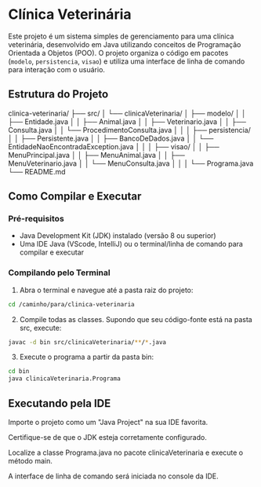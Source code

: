 # Clínica Veterinária

Este projeto é um sistema simples de gerenciamento para uma clínica veterinária, desenvolvido em Java utilizando conceitos de Programação Orientada a Objetos (POO). O projeto organiza o código em pacotes (`modelo`, `persistencia`, `visao`) e utiliza uma interface de linha de comando para interação com o usuário.

## Estrutura do Projeto

clinica-veterinaria/
├── src/
│   └── clinicaVeterinaria/
│       ├── modelo/
│       │   ├── Entidade.java
│       │   ├── Animal.java
│       │   ├── Veterinario.java
│       │   ├── Consulta.java
│       │   └── ProcedimentoConsulta.java
│       │
│       ├── persistencia/
│       │   ├── Persistente.java
│       │   ├── BancoDeDados.java
│       │   └── EntidadeNaoEncontradaException.java
│       │
│       ├── visao/
│       │   ├── MenuPrincipal.java
│       │   ├── MenuAnimal.java
│       │   ├── MenuVeterinario.java
│       │   └── MenuConsulta.java
│       │
│       └── Programa.java
└── README.md

## Como Compilar e Executar

### Pré-requisitos
- Java Development Kit (JDK) instalado (versão 8 ou superior)
- Uma IDE Java (VScode, IntelliJ) ou o terminal/linha de comando para compilar e executar

### Compilando pelo Terminal

1. Abra o terminal e navegue até a pasta raiz do projeto:

```bash
cd /caminho/para/clinica-veterinaria
```

2. Compile todas as classes. Supondo que seu código-fonte está na pasta src, execute:

```bash
javac -d bin src/clinicaVeterinaria/**/*.java
```

3. Execute o programa a partir da pasta bin:

```bash
cd bin
java clinicaVeterinaria.Programa
```

## Executando pela IDE

Importe o projeto como um "Java Project" na sua IDE favorita.

Certifique-se de que o JDK esteja corretamente configurado.

Localize a classe Programa.java no pacote clinicaVeterinaria e execute o método main.

A interface de linha de comando será iniciada no console da IDE.